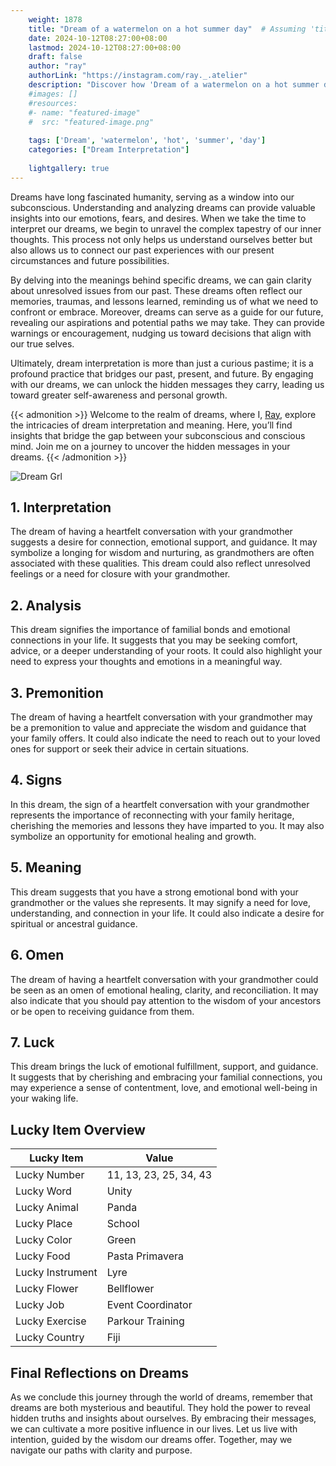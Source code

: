 ```yaml
---
    weight: 1878
    title: "Dream of a watermelon on a hot summer day"  # Assuming 'title' column exists
    date: 2024-10-12T08:27:00+08:00
    lastmod: 2024-10-12T08:27:00+08:00
    draft: false
    author: "ray"
    authorLink: "https://instagram.com/ray._.atelier"
    description: "Discover how 'Dream of a watermelon on a hot summer day' can interpret your future and uncover its significant meanings in your life."
    #images: []
    #resources:
    #- name: "featured-image"
    #  src: "featured-image.png"
    
    tags: ['Dream', 'watermelon', 'hot', 'summer', 'day']
    categories: ["Dream Interpretation"]
    
    lightgallery: true
---
```

    
Dreams have long fascinated humanity, serving as a window into our subconscious. Understanding and analyzing dreams can provide valuable insights into our emotions, fears, and desires. When we take the time to interpret our dreams, we begin to unravel the complex tapestry of our inner thoughts. This process not only helps us understand ourselves better but also allows us to connect our past experiences with our present circumstances and future possibilities.

By delving into the meanings behind specific dreams, we can gain clarity about unresolved issues from our past. These dreams often reflect our memories, traumas, and lessons learned, reminding us of what we need to confront or embrace. Moreover, dreams can serve as a guide for our future, revealing our aspirations and potential paths we may take. They can provide warnings or encouragement, nudging us toward decisions that align with our true selves.

Ultimately, dream interpretation is more than just a curious pastime; it is a profound practice that bridges our past, present, and future. By engaging with our dreams, we can unlock the hidden messages they carry, leading us toward greater self-awareness and personal growth.

{{< admonition >}}
Welcome to the realm of dreams, where I, [Ray](https://instagram.com/ray._.atelier), explore the intricacies of dream interpretation and meaning. Here, you’ll find insights that bridge the gap between your subconscious and conscious mind. Join me on a journey to uncover the hidden messages in your dreams.
{{< /admonition >}}

![Dream Grl](https://cdn.pixabay.com/photo/2017/11/02/03/35/gothic-2910057_1280.jpg "Dream Grl")

## 1. Interpretation
 The dream of having a heartfelt conversation with your grandmother suggests a desire for connection, emotional support, and guidance. It may symbolize a longing for wisdom and nurturing, as grandmothers are often associated with these qualities. This dream could also reflect unresolved feelings or a need for closure with your grandmother.

## 2. Analysis
 This dream signifies the importance of familial bonds and emotional connections in your life. It suggests that you may be seeking comfort, advice, or a deeper understanding of your roots. It could also highlight your need to express your thoughts and emotions in a meaningful way.

## 3. Premonition
 The dream of having a heartfelt conversation with your grandmother may be a premonition to value and appreciate the wisdom and guidance that your family offers. It could also indicate the need to reach out to your loved ones for support or seek their advice in certain situations.

## 4. Signs
 In this dream, the sign of a heartfelt conversation with your grandmother represents the importance of reconnecting with your family heritage, cherishing the memories and lessons they have imparted to you. It may also symbolize an opportunity for emotional healing and growth.

## 5. Meaning
 This dream suggests that you have a strong emotional bond with your grandmother or the values she represents. It may signify a need for love, understanding, and connection in your life. It could also indicate a desire for spiritual or ancestral guidance.

## 6. Omen
 The dream of having a heartfelt conversation with your grandmother could be seen as an omen of emotional healing, clarity, and reconciliation. It may also indicate that you should pay attention to the wisdom of your ancestors or be open to receiving guidance from them.

## 7. Luck
 This dream brings the luck of emotional fulfillment, support, and guidance. It suggests that by cherishing and embracing your familial connections, you may experience a sense of contentment, love, and emotional well-being in your waking life.

## Lucky Item Overview
| Lucky Item          | Value              |
|---------------|--------------------|
| Lucky Number        | 11, 13, 23, 25, 34, 43  |
| Lucky Word          | Unity |
| Lucky Animal        | Panda |
| Lucky Place         | School     |
| Lucky Color         | Green     |
| Lucky Food          | Pasta Primavera      |
| Lucky Instrument    | Lyre |
| Lucky Flower        | Bellflower    |
| Lucky Job           | Event Coordinator       |
| Lucky Exercise      | Parkour Training  |
| Lucky Country       | Fiji    |


##  Final Reflections on Dreams

As we conclude this journey through the world of dreams, remember that dreams are both mysterious and beautiful. They hold the power to reveal hidden truths and insights about ourselves. By embracing their messages, we can cultivate a more positive influence in our lives. Let us live with intention, guided by the wisdom our dreams offer. Together, may we navigate our paths with clarity and purpose.
